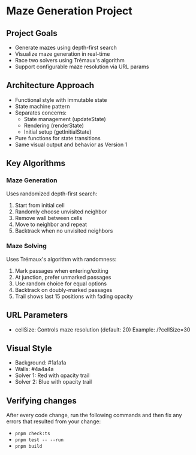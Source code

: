 # Maze Generation Project

## Project Goals

- Generate mazes using depth-first search
- Visualize maze generation in real-time
- Race two solvers using Trémaux's algorithm
- Support configurable maze resolution via URL params

## Architecture Approach

- Functional style with immutable state
- State machine pattern
- Separates concerns:
  - State management (updateState)
  - Rendering (renderState)
  - Initial setup (getInitialState)
- Pure functions for state transitions
- Same visual output and behavior as Version 1

## Key Algorithms

### Maze Generation

Uses randomized depth-first search:

1. Start from initial cell
2. Randomly choose unvisited neighbor
3. Remove wall between cells
4. Move to neighbor and repeat
5. Backtrack when no unvisited neighbors

### Maze Solving

Uses Trémaux's algorithm with randomness:

1. Mark passages when entering/exiting
2. At junction, prefer unmarked passages
3. Use random choice for equal options
4. Backtrack on doubly-marked passages
5. Trail shows last 15 positions with fading opacity

## URL Parameters

- cellSize: Controls maze resolution (default: 20)
  Example: /?cellSize=30

## Visual Style

- Background: #1a1a1a
- Walls: #4a4a4a
- Solver 1: Red with opacity trail
- Solver 2: Blue with opacity trail

## Verifying changes

After every code change, run the following commands and then fix any errors that resulted from your change:

- `pnpm check:ts`
- `pnpm test -- --run`
- `pnpm build`
